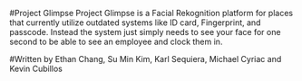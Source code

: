 #Project Glimpse
Project Glimpse is a Facial Rekognition platform for places that currently utilize outdated systems like ID card, Fingerprint, and passcode. Instead the system just simply needs to see your face for one second to be able to see an employee and clock them in. 

#Written by
Ethan Chang, Su Min Kim, Karl Sequiera, Michael Cyriac and Kevin Cubillos
